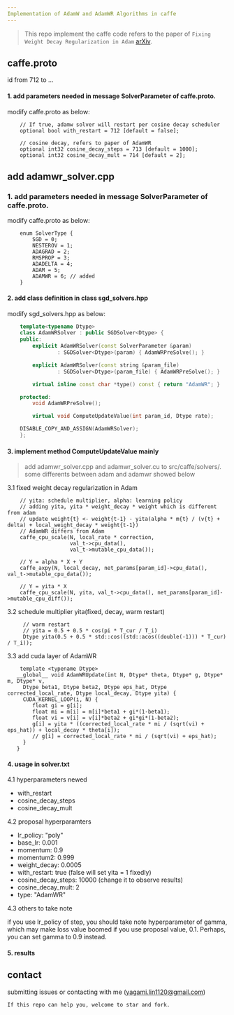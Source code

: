 ```yaml
---
Implementation of AdamW and AdamWR Algorithms in caffe
---
```


> This repo implement the caffe code refers to the paper of `Fixing Weight Decay Regularization in Adam`
[arXiv](https://arxiv.org/abs/1711.05101).

## caffe.proto
id from 712 to ...

#### 1. add parameters needed in message SolverParameter of caffe.proto.
modify caffe.proto as below:
```
    // If true, adamw solver will restart per cosine decay scheduler
    optional bool with_restart = 712 [default = false];

    // cosine decay, refers to paper of AdamWR
    optional int32 cosine_decay_steps = 713 [default = 1000];
    optional int32 cosine_decay_mult = 714 [default = 2];
```

## add adamwr_solver.cpp
### 1. add parameters needed in message SolverParameter of caffe.proto.
modify caffe.proto as below:
```
    enum SolverType {
        SGD = 0;
        NESTEROV = 1;
        ADAGRAD = 2;
        RMSPROP = 3;
        ADADELTA = 4;
        ADAM = 5;
        ADAMWR = 6; // added
    }
```

#### 2. add class definition in class sgd_solvers.hpp
modify sgd_solvers.hpp as below:
```c++
    template<typename Dtype>
    class AdamWRSolver : public SGDSolver<Dtype> {
    public:
        explicit AdamWRSolver(const SolverParameter &param)
                : SGDSolver<Dtype>(param) { AdamWRPreSolve(); }

        explicit AdamWRSolver(const string &param_file)
                : SGDSolver<Dtype>(param_file) { AdamWRPreSolve(); }

        virtual inline const char *type() const { return "AdamWR"; }

    protected:
        void AdamWRPreSolve();

        virtual void ComputeUpdateValue(int param_id, Dtype rate);

    DISABLE_COPY_AND_ASSIGN(AdamWRSolver);
    };

```

#### 3. implement method ComputeUpdateValue mainly

> add adamwr_solver.cpp and adamwr_solver.cu to src/caffe/solvers/. 
> some differents between adam and adamwr showed below

3.1 fixed weight decay regularization in Adam
```
    // yita: schedule multiplier, alpha: learning policy
    // adding yita, yita * weight_decay * weight which is different from adam
    // update weight{t} <- weight{t-1} - yita(alpha * m{t} / (v{t} + delta) + local_weight_decay * weight{t-1})  
    // AdamWR differs from Adam
    caffe_cpu_scale(N, local_rate * correction,
                    val_t->cpu_data(),
                    val_t->mutable_cpu_data());

    // Y = alpha * X + Y
    caffe_axpy(N, local_decay, net_params[param_id]->cpu_data(), val_t->mutable_cpu_data());

    // Y = yita * X
    caffe_cpu_scale(N, yita, val_t->cpu_data(), net_params[param_id]->mutable_cpu_diff());    
```

3.2 schedule multiplier yita(fixed, decay, warm restart)
```
     // warm restart
     // yita = 0.5 + 0.5 * cos(pi * T_cur / T_i)
     Dtype yita(0.5 + 0.5 * std::cos((std::acos((double(-1))) * T_cur) / T_i));
```


3.3 add cuda layer of AdamWR
```
    template <typename Dtype>
   __global__ void AdamWRUpdate(int N, Dtype* theta, Dtype* g, Dtype* m, Dtype* v,
     Dtype beta1, Dtype beta2, Dtype eps_hat, Dtype corrected_local_rate, Dtype local_decay, Dtype yita) {
     CUDA_KERNEL_LOOP(i, N) {
        float gi = g[i];
        float mi = m[i] = m[i]*beta1 + gi*(1-beta1);
        float vi = v[i] = v[i]*beta2 + gi*gi*(1-beta2);
        g[i] = yita * ((corrected_local_rate * mi / (sqrt(vi) + eps_hat)) + local_decay * theta[i]);
        // g[i] = corrected_local_rate * mi / (sqrt(vi) + eps_hat);
     }
   }
```

#### 4. usage in solver.txt

4.1 hyperparameters newed
- with_restart
- cosine_decay_steps 
- cosine_decay_mult

4.2 proposal hyperparamters
- lr_policy: "poly"
- base_lr: 0.001
- momentum: 0.9
- momentum2: 0.999
- weight_decay: 0.0005
- with_restart: true (false will set yita = 1 fixedly)
- cosine_decay_steps: 10000 (change it to observe results)
- cosine_decay_mult: 2
- type: "AdamWR"

4.3 others to take note

if you use lr_policy of step, you should take note hyperparameter of gamma, which may make loss value boomed if you use proposal value, 0.1. Perhaps, you can set gamma to 0.9 instead.

#### 5. results



## contact
submitting issues or contacting with me (yagami.lin1120@gmail.com)

`If this repo can help you, welcome to star and fork.`
